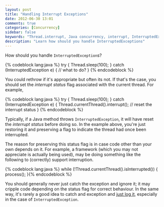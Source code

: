 ```yaml
---
layout: post
title: "Handling Interrupt Exceptions"
date: 2012-06-30 13:01
comments: true
categories: [Concurrency]
sidebar: false
keywords: "Thread.interrupt, Java concurrency, interrupt, InterruptedException, java.lang"
description: "Learn how should you handle InterruptedExceptions"
---
```


How should you handle `InterruptedException`s?

{% codeblock lang:java %}
try {
    Thread.sleep(100);
} catch (InterruptedException e) {
    // what to do?
}
{% endcodeblock %}

<!-- more -->

You could rethrow if it's appropriate but often its not. If that's the case, you should set the _interrupt status_ flag associated with the current thread. For example,

{% codeblock lang:java %}
try {
    Thread.sleep(100);
} catch (InterruptedException e) {
    Thread.currentThread().interrupt(); // reset the interrupt status
}
{% endcodeblock %}

Typically, if a Java method throws `InterruptedException`, it will have reset the _interrupt status_ before doing so. In the example above, you're just restoring it and preserving a flag to indicate the thread had once been interrupted.

The reason for preserving this status flag is in case code other than your own depends on it. For example, a framework (which you may not appreciate is actually being used), may be doing something like the following to (correctly) support interruption.

{% codeblock lang:java %}
while (!Thread.currentThread().isInterrupted()) {
    process();
}{% endcodeblock %}


You should generally never just catch the exception and ignore it; it may cripple code depending on the status flag for correct behaviour. In the same way, it's rarely a good idea to catch and exception and [just log it](http://baddotrobot.com/blog/2010/10/18/logging-is-evil-but/), especially in the case of `InterruptedException`.


